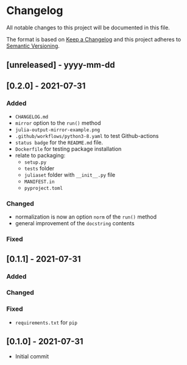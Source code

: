# Changelog

All notable changes to this project will be documented in this file.

The format is based on [Keep a Changelog](http://keepachangelog.com/)
and this project adheres to [Semantic Versioning](http://semver.org/).

## [unreleased] - yyyy-mm-dd

## [0.2.0] - 2021-07-31

### Added
- `CHANGELOG.md`
- `mirror` option to the `run()` method
- `julia-output-mirror-example.png`
- `.github/workflows/python3-8.yaml` to test Github-actions
- `status badge` for the `README.md` file.
- `Dockerfile` for testing package installation
- relate to packaging: 
    - `setup.py`
    - `tests` folder
    - `juliaset` folder with `__init__.py` file
    - `MANIFEST.in`
    - `pyproject.toml`
    
### Changed
- normalization is now an option `norm` of the `run()` method
- general improvement of the `docstring` contents

### Fixed

## [0.1.1] - 2021-07-31

### Added

### Changed

### Fixed
- `requirements.txt` for `pip`

## [0.1.0] - 2021-07-31
- Initial commit